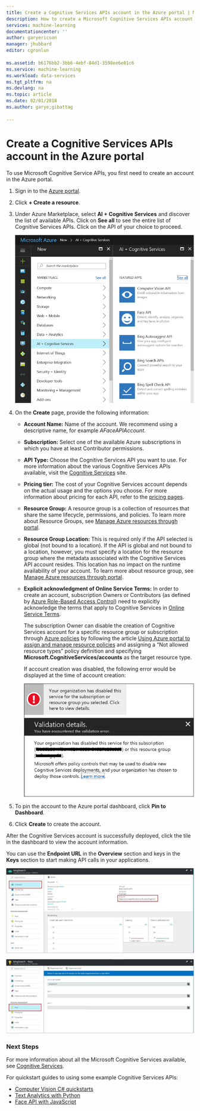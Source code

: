 ```yaml
---
title: Create a Cognitive Services APIs account in the Azure portal | Microsoft Docs
description: How to create a Microsoft Cognitive Services APIs account in the Azure portal.
services: machine-learning
documentationcenter: ''
author: garyericson
manager: jhubbard
editor: cgronlun

ms.assetid: b6176bb2-3bb6-4ebf-84d1-3598ee6e01c6
ms.service: machine-learning
ms.workload: data-services
ms.tgt_pltfrm: na
ms.devlang: na
ms.topic: article
ms.date: 02/01/2018
ms.author: garye;gibattag

---
```


# Create a Cognitive Services APIs account in the Azure portal

To use Microsoft Cognitive Service APIs, you first need to create an account in the Azure portal.

1. Sign in to the [Azure portal](http://portal.azure.com).

2. Click **+ Create a resource**.

3. Under Azure Marketplace, select **AI + Cognitive Services** and discover the list of available APIs. Click on **See all** to see the entire list of Cognitive Services APIs. Click on the API of your choice to proceed.

    ![Select Cognitive Services APIs](media/cognitive-services-apis-create-account/select-cognitive-services-apis.png)

4. On the **Create** page, provide the following information:

   - **Account Name:** Name of the account. We recommend using a descriptive name, for example *AFaceAPIAccount*.

   - **Subscription:** Select one of the available Azure subscriptions in which you have at least Contributor permissions.

   - **API Type:** Choose the Cognitive Services API you want to use. For more information about the various Cognitive Services APIs available, visit the [Cognitive Services](https://azure.microsoft.com/services/cognitive-services/) site.

   - **Pricing tier:** The cost of your Cognitive Services account depends on the actual usage and the options you choose. For more information about pricing for each API, refer to the [pricing pages](https://azure.microsoft.com/pricing/details/cognitive-services/).

   - **Resource Group:** A resource group is a collection of resources that share the same lifecycle, permissions, and policies. To learn more about Resource Groups, see [Manage Azure resources through portal](https://docs.microsoft.com/azure/azure-resource-manager/resource-group-portal).

   - **Resource Group Location:** This is required only if the API selected is global (not bound to a location). If the API is global and not bound to a location, however, you must specify a location for the resource group where the metadata associated with the Cognitive Services API account resides. This location has no impact on the runtime availability of your account. To learn more about resource group, see [Manage Azure resources through portal](https://docs.microsoft.com/azure/azure-resource-manager/resource-group-portal).

   - **Explicit acknowledgment of Online Service Terms:** In order to create an account, subscription Owners or Contributors (as defined by [Azure Role-Based Access Control](https://docs.microsoft.com/azure/active-directory/role-based-access-control-what-is)) need to explicitly acknowledge the terms that apply to Cognitive Services in [Online Service Terms](https://www.microsoft.com/en-us/Licensing/product-licensing/products.aspx). 

     The subscription Owner can disable the creation of Cognitive Services account for a specific resource group or subscription through [Azure policies](../azure-policy/azure-policy-introduction.md) by following the article [Using Azure portal to assign and manage resource policies](../azure-policy/assign-policy-definition.md) and assigning a “Not allowed resource types” policy definition and specifying **Microsoft.CognitiveServices/accounts** as the target resource type.

     If account creation was disabled, the following error would be displayed at the time of account creation:

     ![Account creation error](media/cognitive-services-apis-create-account/error-message.png)

5. To pin the account to the Azure portal dashboard, click **Pin to Dashboard**.

6. Click **Create** to create the account.

After the Cognitive Services account is successfully deployed,
click the tile in the dashboard to view the account information.

You can use the **Endpoint URL** in the **Overview** section and keys in the **Keys** section to start making API calls in your applications.

![Display account information](media/cognitive-services-apis-create-account/display-account.png)

![Display account keys](media/cognitive-services-apis-create-account/account-keys.png)

### Next Steps

For more information about all the Microsoft Cognitive Services available, see [Cognitive Services](https://azure.microsoft.com/services/cognitive-services/).

For quickstart guides to using some example Cognitive Services APIs:

 - [Computer Vision C# quickstarts](/computer-vision/quickstarts/csharp.md)
 - [Text Analytics with Python](/text-analytics/quickstarts/python.md)
 - [Face API with JavaScript](/face/quickstarts/javascript.md)
